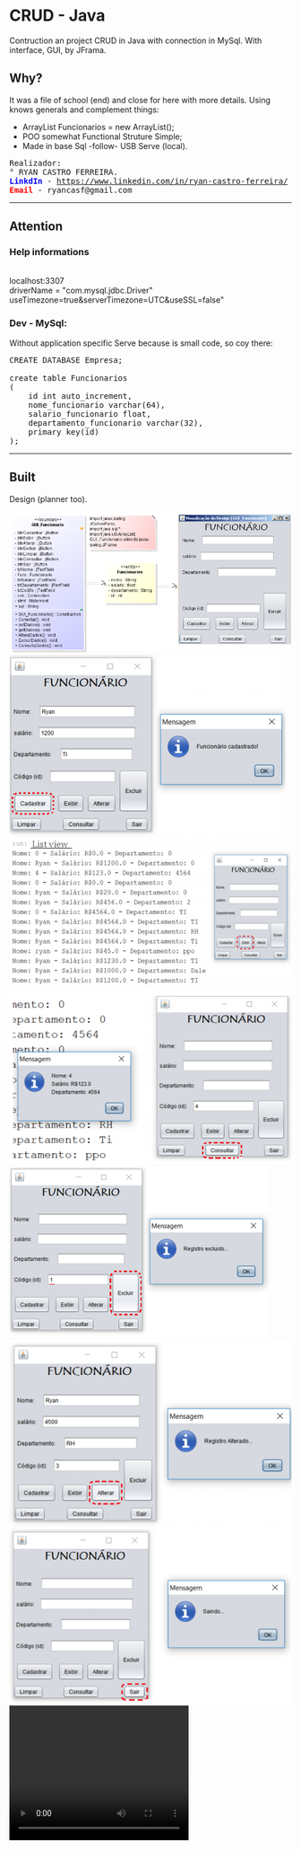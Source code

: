 <h1>CRUD - Java</h1>
<p>Contruction an project CRUD in Java with connection in MySql. With interface, GUI, by JFrama.</p>

<h2>Why?</h2>
<p>It was a file of school (end) and close for here with more details. Using knows generals and complement things: </p>
<ul>
	<li>ArrayList<String> Funcionarios = new ArrayList();</li>
	<li>POO somewhat Functional Struture Simple;</li>
	<li>Made in base Sql -follow- USB Serve (local).</li>
</ul>
	
<pre>
Realizador:
° RYAN CASTRO FERREIRA.
<b style="color: blue;">LinkdIn </b>- <a href="https://www.linkedin.com/in/ryan-castro-ferreira">https://www.linkedin.com/in/ryan-castro-ferreira/</a>
<b style="color: red;">Email </b>- ryancasf@gmail.com
</pre>

<hr>
<h2>Attention</h2>
<p><h3>Help informations</h3> <br>
localhost:3307 <br>
driverName = "com.mysql.jdbc.Driver" <br>
useTimezone=true&serverTimezone=UTC&useSSL=false"</p>

<h3>Dev - MySql:</h3>
<p>Without application specific Serve because is small code, so coy there:</p>

<pre>
CREATE DATABASE Empresa;

create table Funcionarios 
(
	id int auto_increment,
 	nome_funcionario varchar(64),
 	salario_funcionario float,
 	departamento_funcionario varchar(32),
 	primary key(id)
);
</pre>

<hr>
<h2>Built </h2>
<p>Design (planner too).</p>
<img src="img/Diagrama_Classe.PNG">
<img src="img/ScreenS-Func01.PNG">
<img src="img/ScreenS-Func02.PNG">
<img src="img/ScreenS-Func03.PNG">
<img src="img/ScreenS-Func04.PNG">
<img src="img/ScreenS-Func05.PNG">
<img src="img/ScreenS-Func06.PNG">
<video width="320" height="240"><source src="img/videoProjetoFinalJava.avi" type="video/avi"></video>
